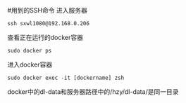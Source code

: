#用到的SSH命令
进入服务器
```
ssh sxwl1080@192.168.0.206
```
查看正在运行的docker容器
```
sudo docker ps
```
进入docker容器
```
sudo docker exec -it [dockername] zsh
```
docker中的dl-data和服务器路径中的/hzy/dl-data/是同一目录
